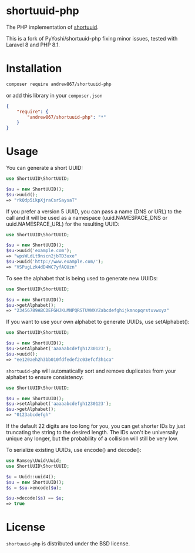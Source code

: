 shortuuid-php
=============

The PHP implementation of [shortuuid](https://github.com/stochastic-technologies/shortuuid).

This is a fork of PyYoshi/shortuuid-php fixing minor issues, tested with Laravel 8 and PHP 8.1.

# Installation

```bash
composer require andrew867/shortuuid-php
```

or add this library in your ``composer.json``

```json
{
    "require": {
        "andrew867/shortuuid-php": "*"
    }
}
```

# Usage

You can generate a short UUID:

```php
use ShortUUID\ShortUUID;

$su = new ShortUUID();
$su->uuid();
=> "rkQdp5ikpXjraCsrSaysaT"
```

If you prefer a version 5 UUID, you can pass a name (DNS or URL) to the call and it will be used as a namespace (uuid.NAMESPACE_DNS or uuid.NAMESPACE_URL) for the resulting UUID:

```php
use ShortUUID\ShortUUID;

$su = new ShortUUID();
$su->uuid('example.com');
=> "wpsWLdLt9nscn2jbTD3uxe"
$su->uuid('http://www.example.com/');
=> "VSPugLzk4dD4WC7yfAQUzn"
```

To see the alphabet that is being used to generate new UUIDs:

```php
use ShortUUID\ShortUUID;

$su = new ShortUUID();
$su->getAlphabet();
=> "23456789ABCDEFGHJKLMNPQRSTUVWXYZabcdefghijkmnopqrstuvwxyz"
```

If you want to use your own alphabet to generate UUIDs, use setAlphabet():

```php
use ShortUUID\ShortUUID;

$su = new ShortUUID();
$su->setAlphabet('aaaaabcdefgh1230123');
$su->uuid();
=> "ee120aeh2h3bb010fdfedef2c03efcf3h1ca"
```

``shortuuid-php`` will automatically sort and remove duplicates from your alphabet to ensure consistency:

```php
use ShortUUID\ShortUUID;

$su = new ShortUUID();
$su->setAlphabet('aaaaabcdefgh1230123');
$su->getAlphabet();
=> "0123abcdefgh"
```

If the default 22 digits are too long for you, you can get shorter IDs by just truncating the string to the desired length. The IDs won't be universally unique any longer, but the probability of a collision will still be very low.

To serialize existing UUIDs, use encode() and decode():

```php
use Ramsey\Uuid\Uuid;
use ShortUUID\ShortUUID;

$u = Uuid::uuid4();
$su = new ShortUUID();
$s = $su->encode($u);

$su->decode($s) == $u;
=> true
```

# License

``shortuuid-php`` is distributed under the BSD license.
